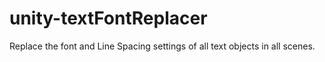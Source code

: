 # unity-textFontReplacer
 Replace the font and Line Spacing settings of all text objects in all scenes.

